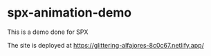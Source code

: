 # spx-animation-demo

This is a demo done for SPX

The site is deployed at https://glittering-alfajores-8c0c67.netlify.app/
